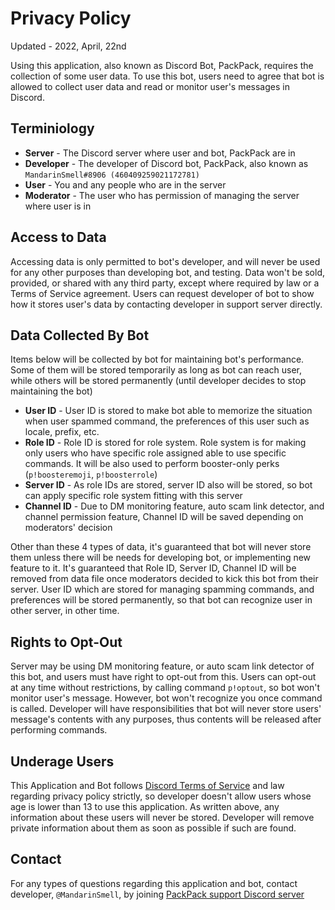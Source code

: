 # Privacy Policy

Updated - 2022, April, 22nd

Using this application, also known as Discord Bot, PackPack, requires the collection of some user data. To use this bot, users need to agree that bot is allowed to collect user data and read or monitor user's messages in Discord.

## Terminiology

* **Server** - The Discord server where user and bot, PackPack are in
* **Developer** - The developer of Discord bot, PackPack, also known as `MandarinSmell#8906 (460409259021172781)`
* **User** - You and any people who are in the server
* **Moderator** - The user who has permission of managing the server where user is in

## Access to Data

Accessing data is only permitted to bot's developer, and will never be used for any other purposes than developing bot, and testing. Data won't be sold, provided, or shared with any third party, except where required by law or a Terms of Service agreement. Users can request developer of bot to show how it stores user's data by contacting developer in support server  directly.

## Data Collected By Bot

Items below will be collected by bot for maintaining bot's performance. Some of them will be stored temporarily as long as bot can reach user, while others will be stored permanently (until developer decides to stop maintaining the bot)

* **User ID** - User ID is stored to make bot able to memorize the situation when user spammed command, the preferences of this user such as locale, prefix, etc.
* **Role ID** - Role ID is stored for role system. Role system is for making only users who have specific role assigned able to use specific commands. It will be also used to perform booster-only perks (`p!boosteremoji`, `p!boosterrole`)
* **Server ID** - As role IDs are stored, server ID also will be stored, so bot can apply specific role system fitting with this server
* **Channel ID** - Due to DM monitoring feature, auto scam link detector, and channel permission feature, Channel ID will be saved depending on moderators' decision

Other than these 4 types of data, it's guaranteed that bot will never store them unless there will be needs for developing bot, or implementing new feature to it. It's guaranteed that Role ID, Server ID, Channel ID will be removed from data file once moderators decided to kick this bot from their server. User ID which are stored for managing spamming commands, and preferences will be stored permanently, so that bot can recognize user in other server, in other time.

## Rights to Opt-Out

Server may be using DM monitoring feature, or auto scam link detector of this bot, and users must have right to opt-out from this. Users can opt-out at any time without restrictions, by calling command `p!optout`, so bot won't monitor user's message. However, bot won't recognize you once command is called. Developer will have responsibilities that bot will never store users' message's contents with any purposes, thus contents will be released after performing commands.

## Underage Users

This Application and Bot follows [Discord Terms of Service](https://discord.com/terms) and law regarding privacy policy strictly, so developer doesn't allow users whose age is lower than 13 to use this application. As written above, any information about these users will never be stored. Developer will remove private information about them as soon as possible if such are found.

## Contact

For any types of questions regarding this application and bot, contact developer, `@MandarinSmell`, by joining [PackPack support Discord server](https://discord.gg/eb2NRCs9)